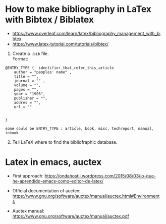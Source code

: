# How to make bibliography in LaTex with Bibtex / Biblatex  

- https://www.overleaf.com/learn/latex/bibliography_management_with_bibtex  
- https://www.latex-tutorial.com/tutorials/bibtex/  



1. Create a `.bib` file.   
 Format: 
 
```
@ENTRY_TYPE {  identifier_that_refer_this_article
    author = "peoples' name" , 
    title = "", 
    journal = "" , 
    volume = "", 
    pages = "",  
    year = "1905", 
    publisher = "", 
    addres = "", 
    url = ""
    

}

some could be ENTRY_TYPE : article, book, misc, techreport, manual, inbook 
```


2. Tell LaTeX where to find the bibliofraphic database.   


# Latex in emacs, auctex     

- First approach:  https://ondahostil.wordpress.com/2015/08/03/lo-que-he-aprendido-emacs-como-editor-de-latex/  

- Official documentation of auctex: https://www.gnu.org/software/auctex/manual/auctex.html#Environments

- Auctex manual: https://www.gnu.org/software/auctex/manual/auctex.pdf
